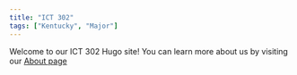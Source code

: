 ```yaml
---
title: "ICT 302"
tags: ["Kentucky", "Major"]
---
```


Welcome to our ICT 302 Hugo site! You can learn more about us by visiting our [About page](/about)
